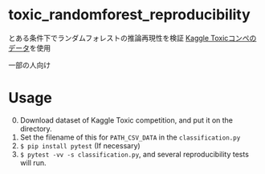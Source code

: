 # toxic_randomforest_reproducibility

とある条件下でランダムフォレストの推論再現性を検証
[Kaggle Toxicコンペのデータ](https://www.kaggle.com/c/jigsaw-toxic-comment-classification-challenge/data)を使用

一部の人向け

# Usage

0. Download dataset of Kaggle Toxic competition, and put it on the directory.
1. Set the filename of this for `PATH_CSV_DATA` in the `classification.py`
2. `$ pip install pytest` (If necessary)
3. `$ pytest -vv -s classification.py`, and several reproducibility tests will run.
